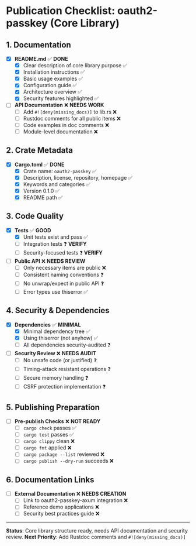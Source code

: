 # Publication Checklist: oauth2-passkey (Core Library)

## 1. Documentation

- [x] **README.md** ✅ **DONE**
  - [x] Clear description of core library purpose ✅
  - [x] Installation instructions ✅
  - [x] Basic usage examples ✅
  - [x] Configuration guide ✅
  - [x] Architecture overview ✅
  - [x] Security features highlighted ✅

- [ ] **API Documentation** ❌ **NEEDS WORK**
  - [ ] Add `#![deny(missing_docs)]` to lib.rs ❌
  - [ ] Rustdoc comments for all public items ❌
  - [ ] Code examples in doc comments ❌
  - [ ] Module-level documentation ❌

## 2. Crate Metadata

- [x] **Cargo.toml** ✅ **DONE**
  - [x] Crate name: `oauth2-passkey` ✅
  - [x] Description, license, repository, homepage ✅
  - [x] Keywords and categories ✅
  - [x] Version 0.1.0 ✅
  - [x] README path ✅

## 3. Code Quality

- [x] **Tests** ✅ **GOOD**
  - [x] Unit tests exist and pass ✅
  - [ ] Integration tests ❓ **VERIFY**
  - [ ] Security-focused tests ❓ **VERIFY**

- [ ] **Public API** ❌ **NEEDS REVIEW**
  - [ ] Only necessary items are public ❌
  - [ ] Consistent naming conventions ❓
  - [ ] No unwrap/expect in public API ❓
  - [ ] Error types use thiserror ✅

## 4. Security & Dependencies

- [x] **Dependencies** ✅ **MINIMAL**
  - [x] Minimal dependency tree ✅
  - [x] Using thiserror (not anyhow) ✅
  - [ ] All dependencies security-audited ❓

- [ ] **Security Review** ❌ **NEEDS AUDIT**
  - [ ] No unsafe code (or justified) ❓
  - [ ] Timing-attack resistant operations ❓
  - [ ] Secure memory handling ❓
  - [ ] CSRF protection implementation ❓

## 5. Publishing Preparation

- [ ] **Pre-publish Checks** ❌ **NOT READY**
  - [ ] `cargo check` passes ✅
  - [ ] `cargo test` passes ✅
  - [ ] `cargo clippy` clean ❌
  - [ ] `cargo fmt` applied ❌
  - [ ] `cargo package --list` reviewed ❌
  - [ ] `cargo publish --dry-run` succeeds ❌

## 6. Documentation Links

- [ ] **External Documentation** ❌ **NEEDS CREATION**
  - [ ] Link to oauth2-passkey-axum integration ❌
  - [ ] Reference demo applications ❌
  - [ ] Security best practices guide ❌

---

**Status**: Core library structure ready, needs API documentation and security review.
**Next Priority**: Add Rustdoc comments and `#![deny(missing_docs)]`
